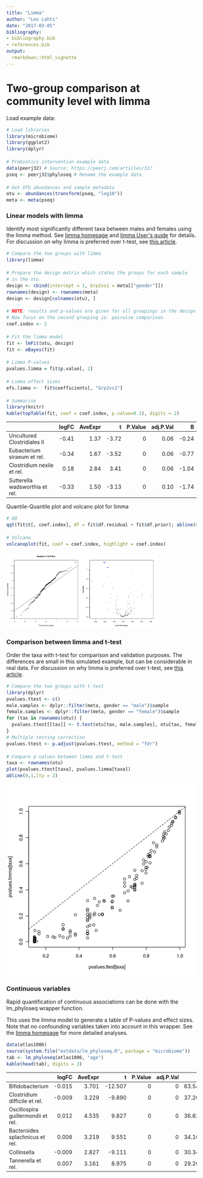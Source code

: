 ```yaml
---
title: "Limma"
author: "Leo Lahti"
date: "2017-03-05"
bibliography: 
- bibliography.bib
- references.bib
output: 
  rmarkdown::html_vignette
---
```

<!--
  %\VignetteEngine{knitr::rmarkdown}
  %\VignetteIndexEntry{microbiome tutorial - limma}
  %\usepackage[utf8]{inputenc}
  %\VignetteEncoding{UTF-8}  
-->


# Two-group comparison at community level with limma

Load example data:


```r
# Load libraries
library(microbiome)
library(ggplot2)
library(dplyr)

# Probiotics intervention example data 
data(peerj32) # Source: https://peerj.com/articles/32/
pseq <- peerj32$phyloseq # Rename the example data

# Get OTU abundances and sample metadata
otu <- abundances(transform(pseq, "log10"))
meta <- meta(pseq)
```


### Linear models with limma

Identify most significantly different taxa between males and females using the limma method. See [limma homepage](http://bioinf.wehi.edu.au/limma/) and [limma User's guide](http://www.lcg.unam.mx/~lcollado/R/resources/limma-usersguide.pdf) for details. For discussion on why limma is preferred over t-test, see [this
article](http://www.plosone.org/article/info:doi/10.1371/journal.pone.0012336).


```r
# Compare the two groups with limma
library(limma)

# Prepare the design matrix which states the groups for each sample
# in the otu
design <- cbind(intercept = 1, Grp2vs1 = meta[["gender"]])
rownames(design) <- rownames(meta)
design <- design[colnames(otu), ]

# NOTE: results and p-values are given for all groupings in the design matrix
# Now focus on the second grouping ie. pairwise comparison
coef.index <- 2
     
# Fit the limma model
fit <- lmFit(otu, design)
fit <- eBayes(fit)

# Limma P-values
pvalues.limma = fit$p.value[, 2]

# Limma effect sizes
efs.limma <-  fit$coefficients[, "Grp2vs1"]

# Summarise
library(knitr)
kable(topTable(fit, coef = coef.index, p.value=0.1), digits = 2)
```



|                               | logFC| AveExpr|     t| P.Value| adj.P.Val|     B|
|:------------------------------|-----:|-------:|-----:|-------:|---------:|-----:|
|Uncultured Clostridiales II    | -0.41|    1.37| -3.72|       0|      0.06| -0.24|
|Eubacterium siraeum et rel.    | -0.34|    1.67| -3.52|       0|      0.06| -0.77|
|Clostridium nexile et rel.     |  0.18|    2.84|  3.41|       0|      0.06| -1.04|
|Sutterella wadsworthia et rel. | -0.33|    1.50| -3.13|       0|      0.10| -1.74|

Quantile-Quantile plot and volcano plot for limma


```r
# QQ
qqt(fit$t[, coef.index], df = fit$df.residual + fit$df.prior); abline(0,1)

# Volcano
volcanoplot(fit, coef = coef.index, highlight = coef.index)
```

<img src="figure/limma-qq-1.png" title="plot of chunk limma-qq" alt="plot of chunk limma-qq" width="200px" /><img src="figure/limma-qq-2.png" title="plot of chunk limma-qq" alt="plot of chunk limma-qq" width="200px" />


### Comparison between limma and t-test

Order the taxa with t-test for comparison and validation purposes. The
differences are small in this simulated example, but can be
considerable in real
data. For discussion on why limma is preferred over t-test, see [this
article](http://www.plosone.org/article/info:doi/10.1371/journal.pone.0012336).



```r
# Compare the two groups with t-test
library(dplyr)
pvalues.ttest <- c()
male.samples <- dplyr::filter(meta, gender == "male")$sample
female.samples <- dplyr::filter(meta, gender == "female")$sample
for (tax in rownames(otu)) {
  pvalues.ttest[[tax]] <- t.test(otu[tax, male.samples], otu[tax, female.samples])$p.value
}
# Multiple testing correction
pvalues.ttest <- p.adjust(pvalues.ttest, method = "fdr")

# Compare p-values between limma and t-test
taxa <- rownames(otu)
plot(pvalues.ttest[taxa], pvalues.limma[taxa])
abline(0,1,lty = 2)
```

![plot of chunk limma-compairson](figure/limma-compairson-1.png)


### Continuous variables

Rapid quantification of continuous associations can be done with the
lm_phyloseq wrapper function.

This uses the limma model to generate a table of P-values and effect
sizes. Note that no confounding variables taken into account in this
wrapper. See the [limma homepage](http://bioinf.wehi.edu.au/limma/)
for more detailed analyses.


```r
data(atlas1006)
source(system.file("extdata/lm_phyloseq.R", package = "microbiome"))
tab <- lm_phyloseq(atlas1006, "age")
kable(head(tab), digits = 3)
```



|                                   |  logFC| AveExpr|       t| P.Value| adj.P.Val|      B|
|:----------------------------------|------:|-------:|-------:|-------:|---------:|------:|
|Bifidobacterium                    | -0.015|   3.701| -12.507|       0|         0| 63.548|
|Clostridium difficile et rel.      | -0.009|   3.229|  -9.890|       0|         0| 37.203|
|Oscillospira guillermondii et rel. |  0.012|   4.535|   9.827|       0|         0| 36.635|
|Bacteroides splachnicus et rel.    |  0.006|   3.219|   9.551|       0|         0| 34.167|
|Collinsella                        | -0.009|   2.827|  -9.111|       0|         0| 30.348|
|Tannerella et rel.                 |  0.007|   3.161|   8.975|       0|         0| 29.203|
